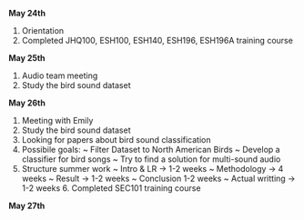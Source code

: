 **May 24th**
1. Orientation
2. Completed JHQ100, ESH100, ESH140, ESH196, ESH196A training course

**May 25th**
1. Audio team meeting
2. Study the bird sound dataset

**May 26th**
1. Meeting with Emily
2. Study the bird sound dataset
3. Looking for papers about bird sound classification
4.  Possibile goals:
   ~ Filter Dataset to North American Birds
   ~ Develop a classifier for bird songs
   ~ Try to find a solution for multi-sound audio
5. Structure summer work
   ~ Intro & LR -> 1-2 weeks
   ~ Methodology -> 4 weeks
   ~ Result -> 1-2 weeks
   ~ Conclusion 1-2 weeks
   ~ Actual writting -> 1-2 weeks
   6. Completed SEC101 training course

**May 27th**

